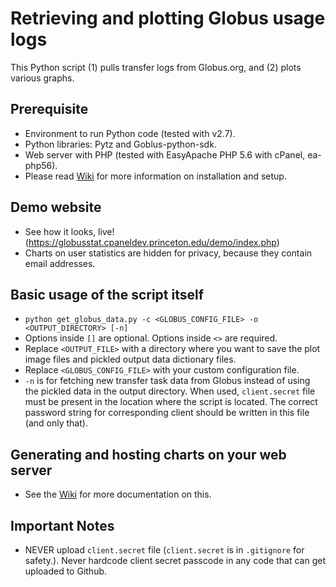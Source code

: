 # Retrieving and plotting Globus usage logs

This Python script (1) pulls transfer logs from Globus.org, and (2) plots various graphs.

## Prerequisite
  - Environment to run Python code (tested with v2.7).
  - Python libraries: Pytz and Goblus-python-sdk. 
  - Web server with PHP (tested with EasyApache PHP 5.6 with cPanel, ea-php56).
  - Please read [Wiki](https://github.com/PrincetonUniversity/globus-stats/wiki) for more information on installation and setup.
  
## Demo website
  - See how it looks, live! (https://globusstat.cpaneldev.princeton.edu/demo/index.php)
  - Charts on user statistics are hidden for privacy, because they contain email addresses.

## Basic usage of the script itself
  - `python get_globus_data.py -c <GLOBUS_CONFIG_FILE> -o <OUTPUT_DIRECTORY> [-n]`
  - Options inside `[]` are optional. Options inside `<>` are required.
  - Replace `<OUTPUT_FILE>` with a directory where you want to save the plot image files and pickled output data dictionary files.
  - Replace `<GLOBUS_CONFIG_FILE>` with your custom configuration file.
  - `-n` is for fetching new transfer task data from Globus instead of using the pickled data in the output directory. When used, `client.secret` file must be present in the location where the script is located. The correct password string for corresponding client should be written in this file (and only that). 


## Generating and hosting charts on your web server
  - See the [Wiki](https://github.com/PrincetonUniversity/globus-stats/wiki) for more documentation on this. 

## Important Notes
  - NEVER upload `client.secret` file (`client.secret` is in `.gitignore` for safety.). Never hardcode client secret passcode in any code that can get uploaded to Github. 
